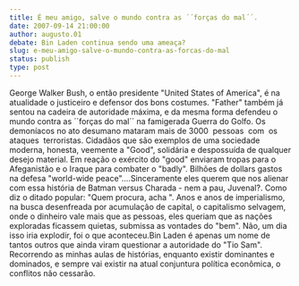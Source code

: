 ```yaml
---
title: É meu amigo, salve o mundo contra as ´´forças do mal´´.
date: 2007-09-14 21:00:00
author: augusto.01
debate: Bin Laden continua sendo uma ameaça?
slug: e-meu-amigo-salve-o-mundo-contra-as-forcas-do-mal
status: publish 
type: post
---
```


George Walker Bush, o então presidente "United States of America", é na atualidade o justiceiro e defensor dos bons costumes. "Father" também já sentou na cadeira de autoridade máxima, e da mesma forma defendeu o mundo contra as ´´forças do mal´´ na famigerada Guerra do Golfo. Os demoníacos no ato desumano mataram mais de 3000  pessoas  com  os ataques  terroristas. Cidadãos que são exemplos de uma sociedade moderna, honesta, veemente a "Good", solidária e despossuída de qualquer desejo material. Em reação o exército do "good" enviaram tropas para o Afeganistão e o Iraque para combater o "badly". Bilhões de dollars gastos na defesa "world-wide peace"....Sinceramente eles querem que nos alienar com essa história de Batman versus Charada - nem a pau, Juvenal?. Como diz o ditado popular: "Quem procura, acha ". Anos e anos de imperialismo, na busca desenfreada por acumulação de capital, o capitalismo selvagem, onde o dinheiro vale mais que as pessoas, eles queriam que as nações exploradas ficassem quietas, submissa as vontades do "bem". Não, um dia isso iria explodir, foi o que aconteceu.Bin Laden é apenas um nome de tantos outros que ainda viram questionar a autoridade do "Tio Sam". Recorrendo as minhas aulas de histórias, enquanto existir dominantes e dominados, e sempre vai existir na atual conjuntura política econômica, o conflitos não cessarão.
